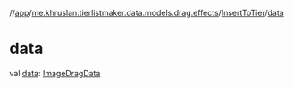 //[app](../../../index.md)/[me.khruslan.tierlistmaker.data.models.drag.effects](../index.md)/[InsertToTier](index.md)/[data](data.md)

# data

val [data](data.md): [ImageDragData](../../me.khruslan.tierlistmaker.data.models.drag/-image-drag-data/index.md)
